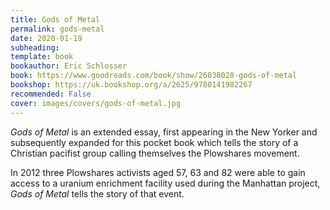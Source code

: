 ```yaml
---
title: Gods of Metal
permalink: gods-metal
date: 2020-01-19
subheading: 
template: book
bookauthor: Eric Schlosser
book: https://www.goodreads.com/book/show/26038028-gods-of-metal
bookshop: https://uk.bookshop.org/a/2625/9780141982267
recommended: False
cover: images/covers/gods-of-metal.jpg
---
```


*Gods of Metal* is an extended essay, first appearing in the New Yorker and subsequently expanded for this pocket book which tells the story of a Christian pacifist group calling themselves the Plowshares movement.

In 2012 three Plowshares activists aged 57, 63 and 82 were able to gain access to a uranium enrichment facility used during the Manhattan project, *Gods of Metal* tells the story of that event.